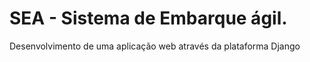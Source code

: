 # SEA - Sistema de Embarque ágil.
Desenvolvimento de uma aplicação web através da plataforma Django
